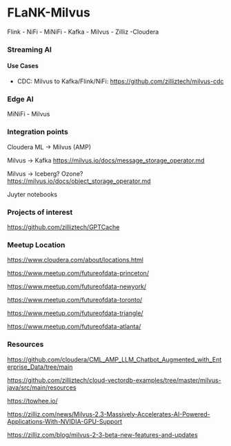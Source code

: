 # FLaNK-Milvus

Flink - NiFi - MiNiFi - Kafka - Milvus - Zilliz -Cloudera


### Streaming AI

#### Use Cases

* CDC: Milvus to Kafka/Flink/NiFi:  https://github.com/zilliztech/milvus-cdc


### Edge AI

MiNiFi - Milvus


### Integration points

Cloudera ML -> Milvus (AMP)

Milvus -> Kafka
https://milvus.io/docs/message_storage_operator.md

Milvus -> Iceberg? Ozone?
https://milvus.io/docs/object_storage_operator.md

Juyter notebooks


### Projects of interest

https://github.com/zilliztech/GPTCache


### Meetup Location

https://www.cloudera.com/about/locations.html

https://www.meetup.com/futureofdata-princeton/

https://www.meetup.com/futureofdata-newyork/

https://www.meetup.com/futureofdata-toronto/

https://www.meetup.com/futureofdata-triangle/

https://www.meetup.com/futureofdata-atlanta/



### Resources

https://github.com/cloudera/CML_AMP_LLM_Chatbot_Augmented_with_Enterprise_Data/tree/main

https://github.com/zilliztech/cloud-vectordb-examples/tree/master/milvus-java/src/main/resources

https://towhee.io/

https://zilliz.com/news/Milvus-2.3-Massively-Accelerates-AI-Powered-Applications-With-NVIDIA-GPU-Support

https://zilliz.com/blog/milvus-2-3-beta-new-features-and-updates

